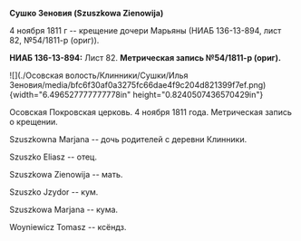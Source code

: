 **Сушко Зеновия (Szuszkowa Zienowija)**

4 ноября 1811 г -- крещение дочери Марьяны (НИАБ 136-13-894, лист 82,
№54/1811-р (ориг)).

**НИАБ 136-13-894:** Лист 82. **Метрическая запись №54/1811-р (ориг).**

![](./Осовская волость/Клинники/Сушки/Илья Зеновия/media/bfc6f30af0a3275fc66dae4f9c204d821399f7ef.png){width="6.496527777777778in"
height="0.8240507436570429in"}

Осовская Покровская церковь. 4 ноября 1811 года. Метрическая запись о
крещении.

Szuszkowna Marjana -- дочь родителей с деревни Клинники.

Szuszko Eliasz -- отец.

Szuszkowa Zienowija -- мать.

Szuszko Jzydor -- кум.

Szuszkowa Marjana -- кума.

Woyniewicz Tomasz -- ксёндз.
